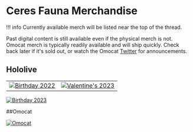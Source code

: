 # Ceres Fauna Merchandise

!!! info
	Currently available merch will be listed near the top of the thread.

Past digital content is still available even if the physical merch is not.
Omocat merch is typically readily available and will ship quickly. Check back later if it's sold out, or watch the Omocat [Twitter](https://twitter.com/_omocat) for announcements.

## Hololive
|||
|-----|-----|
[![Birthday 2022](https://cdn.shopify.com/s/files/1/0529/2641/5045/t/23/assets/-enFaunaBD2020banner_B0_png.png)](https://shop.hololivepro.com/en/products/ceresfauna_bd2022) | [![Valentine's 2023](https://cdn.shopify.com/s/files/1/0529/2641/5045/t/23/assets/_en_hololiveenvalentine2023_b0_1676021305.png)](https://shop.hololivepro.com/en/products/hololiveen_valentine2023?variant=43779072721116)
[![Birthday 2023](https://cdn.shopify.com/s/files/1/0529/2641/5045/t/23/assets/en_faunabd2020banner_b0_1679018089_700x.png)](https://shop.hololivepro.com/en/products/ceresfauna_bd2023)

##Omocat

[![Omocat](https://cdn.shopify.com/s/files/1/0330/1705/products/holoposters08.png)](https://www.omocat-shop.com/collections/omocat-x-hololive-en)